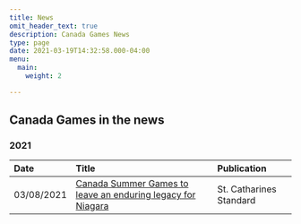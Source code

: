 ```yaml
---
title: News
omit_header_text: true
description: Canada Games News
type: page
date: 2021-03-19T14:32:58.000-04:00
menu:
  main:
    weight: 2

---
```

## Canada Games in the news
### 2021
Date|Title|Publication
:------|:------|:------
03/08/2021|[Canada Summer Games to leave an enduring legacy for Niagara](https://www.stcatharinesstandard.ca/news/niagara-region/2021/03/08/canada-summer-games-to-leave-an-enduring-legacy-for-niagara.html)|St. Catharines Standard